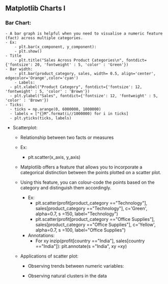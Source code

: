 ## Matplotlib Charts I

### Bar Chart:
	- A bar graph is helpful when you need to visualise a numeric feature (fact) across multiple categories.
	- Ex:
		- plt.bar(x_component, y_component): 
		- plt.show()    
	- Title
		- plt.title("Sales Across Product Categories\n", fontdict={'fontsize': 20, 'fontweight' : 5, 'color' : 'Green'})
	- Bar width:		
		- plt.bar(product_category, sales, width= 0.5, align='center', edgecolor='Orange',color='cyan')
		- Labels:
      - plt.xlabel("Product Category", fontdict={'fontsize': 12, 'fontweight' : 5, 'color' : 'Brown'})
      - plt.ylabel("Sales", fontdict={'fontsize': 12, 'fontweight' : 5, 'color' : 'Brown'})	
	- Ticks:
      - ticks = np.arange(0, 6000000, 1000000)
      - labels = ["{}M".format(i//1000000) for i in ticks]
      - plt.yticks(ticks, labels)
	
	
- Scatterplot:
	- Relationship between two facts or measures
	- Ex:
		- plt.scatter(x_axis, y_axis)
	- Matplotlib offers a feature that allows you to incorporate a categorical distinction between the points plotted on a scatter plot. 
	- Using this feature, you can colour-code the points based on the category and distinguish them accordingly.
		- Ex:
			- plt.scatter(profit[product_category =="Technology"], sales[product_category =="Technology"], 
            c='Green', alpha=0.7, s =150, label="Technology")
			- plt.scatter(profit[product_category =="Office Supplies"], sales[product_category =="Office Supplies"], 
            c='Yellow', alpha=0.7, s =100, label="Office Supplies")
		- Annotations:
			- For xy inzip(profit[country =="India"], sales[country =="India"]):
	plt.annotate(s ="India", xy =xy)


	- Applications of scatter plot:
		- Observing trends between numeric variables:
	
		
		- Observing natural clusters in the data
		
		
